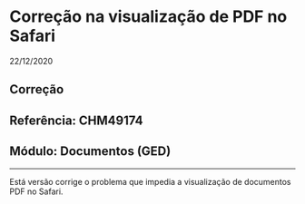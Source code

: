 # Correção na visualização de PDF no Safari
22/12/2020
## Correção
## Referência: CHM49174
## Módulo: Documentos (GED)
***

Está versão corrige o problema que impedia a visualização de documentos PDF no Safari.
